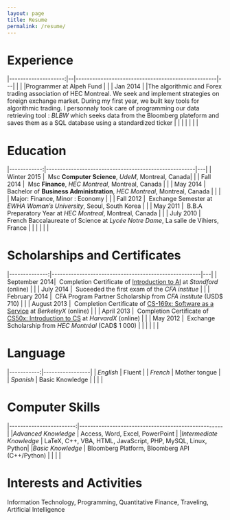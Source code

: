 ```yaml
---
layout: page
title: Resume
permalink: /resume/
---
```


# Experience

|--------------------:|--|---------------------------------------------------|---|
|                     |  |Programmer at Alpeh Fund                           |   |
| Jan 2014            |  |The algorithmic and Forex trading association of HEC Montreal. We seek and implement strategies on foreign exchange market. During my first year, we built key tools for algorithmic trading. I personnaly took care of programming our data retrieving tool : *BLBW* which seeks data from the Bloomberg plateform and saves them as a SQL database using a standardized ticker                                                               |   |
|             |  |                                                   |   |

# Education

|------------:|------------------------------------------------------|---|
| Winter 2015 |   Msc **Computer Science**, *UdeM*,  Montreal, Canada|   |
| Fall 2014   |   Msc **Finance**, *HEC Montreal*,  Montreal, Canada |   |
| May 2014    |   Bachelor of **Business Administration**, *HEC Montreal*, Montreal, Canada    |   |
|             |   Major: Finance, Minor : Economy                    |   |
| Fall 2012   |   Exchange Semester at *EWHA Woman’s University*, Seoul, South Korea           |   |
| May 2011    |   B.B.A Preparatory Year at *HEC Montreal*, Montreal, Canada                   |   |
| July 2010   |   French Baccalaureate of Science at *Lycée Notre Dame*, La salle de Vihiers, France   |   |
|             |                                                      |   |

# Scholarships and Certificates

|--------------:|------------------------------------------------------|---|
| September 2014|   Completion Certificate of [Introduction to AI][3] at *Standford* (online)            |   |
| July 2014     |   Suceeded the first exam of the *CFA institue*                                         |   |
| February 2014 |   CFA Program Partner Scholarship from *CFA institute* (USD$ 710)                       |   |
| August   2013 |   Completion Certificate of [CS-169x: Software as a Service][1] at *BerkeleyX* (online)        |   |
| April 2013    |   Completion Certificate of [CS50x: Introduction to CS][2] at *HarvardX* (online) |   |
| May 2012      |   Exchange Scholarship from *HEC Montréal* (CAD$ 1 000)                                 |   |
|               |                                                                                         |   |

# Language

|-----------:|-----------------|
| *English*  | Fluent          |
| *French*   | Mother tongue   |
| *Spanish*  | Basic Knowledge |
|            |                 |

# Computer Skills

|------------------------:|----------------------------------------------------|
|*Advanced Knowledge*     | Access, Word, Excel, PowerPoint                    |
|*Intermediate Knowledge* | LaTeX, C++, VBA, HTML, JavaScript, PHP, MySQL, Linux, Python|
|*Basic Knowledge*        | Bloomberg Platform, Bloomberg API (C++/Python)     |
|                         |                                                    |

# Interests and Activities
Information Technology, Programming, Quantitative Finance, Traveling, Artificial Intelligence 

[1]: https://s3.amazonaws.com/verify.edx.org/downloads/e58ab57e675040889c42686be13f3718/Certificate.pdf
[2]: https://s3.amazonaws.com/verify.edx.org/downloads/8cbe0c9be95543c48bef83640134db93/Certificate.pdf
[3]: /assets/ml.pdf

